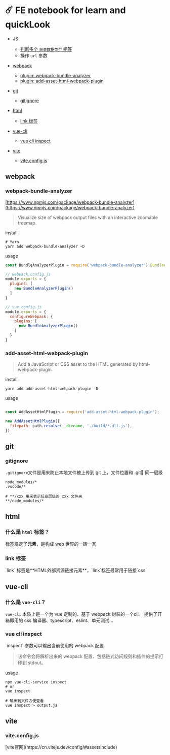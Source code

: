 #  ☄️ FE notebook for learn and quickLook

- JS
  * [判断多个 `简单数据类型` 相等](https://github.com/WestarkMFF/note/blob/main/playground/js/multipleSimpleDataEqual.js)
  * 操作 `url` 参数

- [webpack](#webpack)
	* [plugin: webpack-bundle-analyzer](#webpack-bundle-analyzer)
	* [plugin: add-asset-html-webpack-plugin](#add-asset-html-webpack-plugin)

- [git](#git)
	* [gitignore](#gitignore)

- [html](#html)
	* [link 标签](#tag_link)

- [vue-cli](#vue-cli)
    * [vue cli inspect](#vueCli_inspect)

- [vite](#vite)
    * [vite.config.js](#viteConfigJs)

## webpack
<h3 id='webpack-bundle-analyzer'>webpack-bundle-analyzer</h3>

[https://www.npmjs.com/package/webpack-bundle-analyzer](https://www.npmjs.com/package/webpack-bundle-analyzer)

> Visualize size of webpack output files with an interactive zoomable treemap.
 
install
```shell
# Yarn
yarn add webpack-bundle-analyzer -D
```

usage
```js
const BundleAnalyzerPlugin = require('webpack-bundle-analyzer').BundleAnalyzerPlugin;

// webpack.config.js
module.exports = {
  plugins: [
    new BundleAnalyzerPlugin()
  ]
}

// vue.config.js
module.exports = {
  configureWebpack: {
    plugins: [
      new BundleAnalyzerPlugin()
    ]
  }
}
```

<h3 id='add-asset-html-webpack-plugin'>add-asset-html-webpack-plugin</h3>

> Add a JavaScript or CSS asset to the HTML generated by html-webpack-plugin

install
```shell
yarn add add-asset-html-webpack-plugin -D
```


usage
```js

const AddAssetHtmlPlugin = require('add-asset-html-webpack-plugin');

new AddAssetHtmlPlugin({
  filepath: path.resolve(__dirname, './build/*.dll.js'),
})
```


## git
### gitignore
`.gitignore`文件是用来防止本地文件被上传到 git 上，文件位置和 .git📁 同一层级

```shell
node_modules/*
.vscode/*

# **/xxx 用来表示任意层级的 xxx 文件夹
**/node_modules/*

```
## html
### 什么是 `html` 标签？
标签规定了**元素**，是构成 web 世界的一砖一瓦
<h3 id='tag_link'>link 标签</h3>
`link` 标签是**HTML外部资源链接元素**，`link`标签最常用于链接`css`

## vue-cli
### 什么是 `vue-cli`？
`vue-cli` 本质上是一个为 vue 定制的、基于 webpack 封装的一个cli。
提供了开箱即用的 css 编译器、typescript、eslint、单元测试...

<h3 id='vueCli_inspect'>vue cli inspect</h3>
`inspect` 参数可以输出当前使用的 webpack 配置

> 该命令会将解析出来的 webpack 配置、包括链式访问规则和插件的提示打印到 stdout。

usage
```shell
npx vue-cli-service inspect
# or
vue inspect

# 输出到文件方便查看
vue inspect > output.js
```


## vite
<h3 id='viteConfigJs'>vite.config.js</h3>
[vite官网](https://cn.vitejs.dev/config/#assetsinclude)
